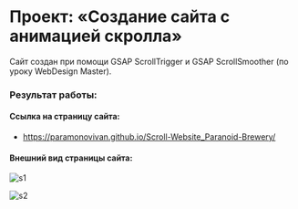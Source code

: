 # Проект: «Cоздание сайта с анимацией скролла»

Сайт создан при помощи GSAP ScrollTrigger и GSAP ScrollSmoother (по уроку WebDesign Master).

### Результат работы:

#### Ссылка на страницу сайта:

+ https://paramonovivan.github.io/Scroll-Website_Paranoid-Brewery/

#### Внешний вид страницы сайта:

![s1](https://github.com/ParamonovIvan/Scroll-website-_Paranoid-Brewery/assets/131868856/07afd258-4714-4670-b173-9c4ad1c25ccf)

![s2](https://github.com/ParamonovIvan/Scroll-website-_Paranoid-Brewery/assets/131868856/e060d450-4978-4995-8c98-36e2e1d7be93)



